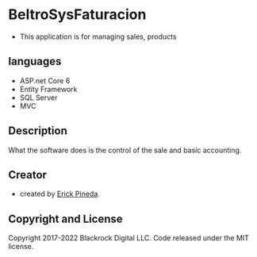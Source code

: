 # BeltroSysFaturacion 

- This application is for managing sales, products


## languages
- ASP.net Core 6
- Entity Framework
- SQL Server
- MVC

## Description

What the software does is the control of the sale and basic accounting.

## Creator

- created by [Erick Pineda](https://github.com/eropineda).

## Copyright and License

Copyright 2017-2022 Blackrock Digital LLC. Code released under the MIT license.
